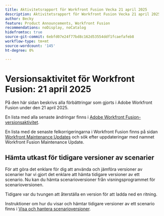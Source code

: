 ```yaml
---
title: Aktivitetsrapport för Workfront Fusion Vecka 21 april 2025
description: Aktivitetsrapport för Workfront Fusion Vecka 21 april 2025
author: Becky
feature: Product Announcements, Workfront Fusion
recommendations: noDisplay, noCatalog
hidefromtoc: true
source-git-commit: 6ebfd07e24f77bd8c162d53554ddf1fcaefafeb8
workflow-type: tm+mt
source-wordcount: '145'
ht-degree: 0%

---
```


# Versionsaktivitet för Workfront Fusion: 21 april 2025

På den här sidan beskrivs alla förbättringar som gjorts i Adobe Workfront Fusion under den 21 april 2025.

En lista med alla senaste ändringar finns i [Adobe Workfront Fusion-versionsaktivitet](/help/workfront-fusion/fusion-product-releases/fusion-release-activity.md).

En lista med de senaste felkorrigeringarna i Workfront Fusion finns på sidan [Workfront Maintenance Updates](https://experienceleague.adobe.com/sv/docs/workfront-known-issues/releases/current-updates) och sök efter uppdateringar med namnet Workfront Fusion Maintenance Update.

## Hämta utkast för tidigare versioner av scenarier

För att göra det enklare för dig att använda och jämföra versioner av scenarier har vi gjort det enklare att hämta tidigare versioner av ett scenario. Nu kan du hämta scenarioversioner från visningsprogrammet för scenarioversionen.

Tidigare var du tvungen att återställa en version för att ladda ned en ritning.

Instruktioner om hur du visar och hämtar tidigare versioner av ett scenario finns i [Visa och hantera scenarioversioner](/help/workfront-fusion/manage-scenarios/restore-a-scenario-version.md).












